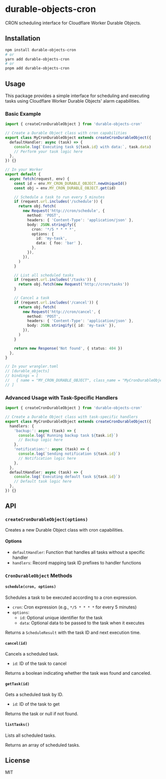 # durable-objects-cron

CRON scheduling interface for Cloudflare Worker Durable Objects.

## Installation

```bash
npm install durable-objects-cron
# or
yarn add durable-objects-cron
# or
pnpm add durable-objects-cron
```

## Usage

This package provides a simple interface for scheduling and executing tasks using Cloudflare Worker Durable Objects' alarm capabilities.

### Basic Example

```typescript
import { createCronDurableObject } from 'durable-objects-cron'

// Create a Durable Object class with cron capabilities
export class MyCronDurableObject extends createCronDurableObject({
  defaultHandler: async (task) => {
    console.log(`Executing task ${task.id} with data:`, task.data)
    // Perform your task logic here
  },
}) {}

// In your Worker
export default {
  async fetch(request, env) {
    const id = env.MY_CRON_DURABLE_OBJECT.newUniqueId()
    const obj = env.MY_CRON_DURABLE_OBJECT.get(id)

    // Schedule a task to run every 5 minutes
    if (request.url.includes('/schedule')) {
      return obj.fetch(
        new Request('http://cron/schedule', {
          method: 'POST',
          headers: { 'Content-Type': 'application/json' },
          body: JSON.stringify({
            cron: '*/5 * * * *',
            options: {
              id: 'my-task',
              data: { foo: 'bar' },
            },
          }),
        }),
      )
    }

    // List all scheduled tasks
    if (request.url.includes('/tasks')) {
      return obj.fetch(new Request('http://cron/tasks'))
    }

    // Cancel a task
    if (request.url.includes('/cancel')) {
      return obj.fetch(
        new Request('http://cron/cancel', {
          method: 'POST',
          headers: { 'Content-Type': 'application/json' },
          body: JSON.stringify({ id: 'my-task' }),
        }),
      )
    }

    return new Response('Not found', { status: 404 })
  },
}

// In your wrangler.toml
// [durable_objects]
// bindings = [
//   { name = "MY_CRON_DURABLE_OBJECT", class_name = "MyCronDurableObject" }
// ]
```

### Advanced Usage with Task-Specific Handlers

```typescript
import { createCronDurableObject } from 'durable-objects-cron'

// Create a Durable Object class with task-specific handlers
export class MyCronDurableObject extends createCronDurableObject({
  handlers: {
    'backup:': async (task) => {
      console.log(`Running backup task ${task.id}`)
      // Backup logic here
    },
    'notification:': async (task) => {
      console.log(`Sending notification ${task.id}`)
      // Notification logic here
    },
  },
  defaultHandler: async (task) => {
    console.log(`Executing default task ${task.id}`)
    // Default task logic here
  },
}) {}
```

## API

### `createCronDurableObject(options)`

Creates a new Durable Object class with cron capabilities.

#### Options

- `defaultHandler`: Function that handles all tasks without a specific handler
- `handlers`: Record mapping task ID prefixes to handler functions

### `CronDurableObject` Methods

#### `schedule(cron, options)`

Schedules a task to be executed according to a cron expression.

- `cron`: Cron expression (e.g., `*/5 * * * *` for every 5 minutes)
- `options`:
  - `id`: Optional unique identifier for the task
  - `data`: Optional data to be passed to the task when it executes

Returns a `ScheduleResult` with the task ID and next execution time.

#### `cancel(id)`

Cancels a scheduled task.

- `id`: ID of the task to cancel

Returns a boolean indicating whether the task was found and canceled.

#### `getTask(id)`

Gets a scheduled task by ID.

- `id`: ID of the task to get

Returns the task or null if not found.

#### `listTasks()`

Lists all scheduled tasks.

Returns an array of scheduled tasks.

## License

MIT
